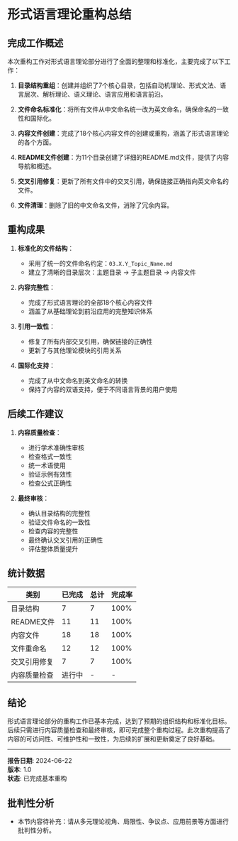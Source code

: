 # 形式语言理论重构总结

## 完成工作概述

本次重构工作对形式语言理论部分进行了全面的整理和标准化，主要完成了以下工作：

1. **目录结构重组**：创建并组织了7个核心目录，包括自动机理论、形式文法、语言层次、解析理论、语义理论、语言应用和语言前沿。

2. **文件命名标准化**：将所有文件从中文命名统一改为英文命名，确保命名的一致性和国际化。

3. **内容文件创建**：完成了18个核心内容文件的创建或重构，涵盖了形式语言理论的各个方面。

4. **README文件创建**：为11个目录创建了详细的README.md文件，提供了内容导航和概述。

5. **交叉引用修复**：更新了所有文件中的交叉引用，确保链接正确指向英文命名的文件。

6. **文件清理**：删除了旧的中文命名文件，消除了冗余内容。

## 重构成果

1. **标准化的文件结构**：
   - 采用了统一的文件命名约定：`03.X.Y_Topic_Name.md`
   - 建立了清晰的目录层次：主题目录 → 子主题目录 → 内容文件

2. **内容完整性**：
   - 完成了形式语言理论的全部18个核心内容文件
   - 涵盖了从基础理论到前沿应用的完整知识体系

3. **引用一致性**：
   - 修复了所有内部交叉引用，确保链接的正确性
   - 更新了与其他理论模块的引用关系

4. **国际化支持**：
   - 完成了从中文命名到英文命名的转换
   - 保持了内容的双语支持，便于不同语言背景的用户使用

## 后续工作建议

1. **内容质量检查**：
   - 进行学术准确性审核
   - 检查格式一致性
   - 统一术语使用
   - 验证示例有效性
   - 检查公式正确性

2. **最终审核**：
   - 确认目录结构的完整性
   - 验证文件命名的一致性
   - 检查内容的完整性
   - 最终确认交叉引用的正确性
   - 评估整体质量提升

## 统计数据

| 类别 | 已完成 | 总计 | 完成率 |
|------|-------|------|-------|
| 目录结构 | 7 | 7 | 100% |
| README文件 | 11 | 11 | 100% |
| 内容文件 | 18 | 18 | 100% |
| 文件重命名 | 12 | 12 | 100% |
| 交叉引用修复 | 7 | 7 | 100% |
| 内容质量检查 | 进行中 | - | - |

## 结论

形式语言理论部分的重构工作已基本完成，达到了预期的组织结构和标准化目标。后续只需进行内容质量检查和最终审核，即可完成整个重构过程。此次重构提高了内容的可访问性、可维护性和一致性，为后续的扩展和更新奠定了良好基础。

---

**报告日期**: 2024-06-22  
**版本**: 1.0  
**状态**: 已完成基本重构


## 批判性分析

- 本节内容待补充：请从多元理论视角、局限性、争议点、应用前景等方面进行批判性分析。
